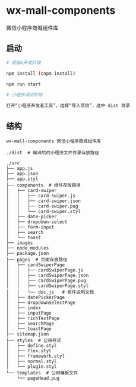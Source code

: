 # wx-mall-components
微信小程序商城组件库

## 启动

```bash
# 安装&开发阶段

npm install (cnpm install)

npm run start

# 小程序调试阶段

打开“小程序开发者工具”，选择“导入项目”，选中 dist 目录
```

## 结构

    wx-mall-components 微信小程序商城组件库

    ./dist  # 编译后的小程序文件目录存放路径

    ./src
    ├── app.js
    ├── app.json
    ├── app.styl
    ├── components  # 组件存放路径
    │   ├── card-swiper
    │   │   ├── card-swiper.js
    │   │   ├── card-swiper.json
    │   │   ├── card-swiper.pug
    │   │   └── card-swiper.styl
    │   ├── date-picker
    │   ├── dropdown-select
    │   ├── form-input
    │   ├── search
    │   └── toast
    ├── images
    ├── node_modules
    ├── package.json
    ├── pages  # 页面存放路径
    │   ├── cardSwiperPage
    │   │   ├── cardSwiperPage.js
    │   │   ├── cardSwiperPage.json
    │   │   ├── cardSwiperPage.pug
    │   │   ├── cardSwiperPage.styl
    │   │   └── doc.js   # 组件说明文档
    │   ├── datePickerPage
    │   ├── dropdownSelectPage
    │   ├── index
    │   ├── inputPage
    │   ├── richTextPage
    │   ├── searchPage
    │   └── toastPage
    ├── sitemap.json
    ├── styles  # 公用样式
    │   ├── define.styl
    │   ├── flex.styl
    │   ├── framework.styl
    │   ├── normal.styl
    │   └── plugin.styl
    └── templates  # 公用模板文件
        └── pageHead.pug